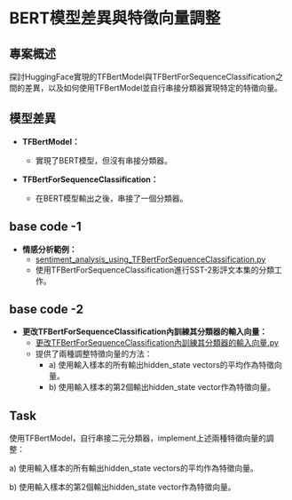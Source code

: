 # BERT模型差異與特徵向量調整 

## 專案概述

探討HuggingFace實現的TFBertModel與TFBertForSequenceClassification之間的差異，以及如何使用TFBertModel並自行串接分類器實現特定的特徵向量。

## 模型差異

- **TFBertModel：**
  - 實現了BERT模型，但沒有串接分類器。

- **TFBertForSequenceClassification：**
  - 在BERT模型輸出之後，串接了一個分類器。

## base code -1

- **情感分析範例：**
  - [sentiment_analysis_using_TFBertForSequenceClassification.py](sentiment_analysis_using_TFBertForSequenceClassification.py) 
  - 使用TFBertForSequenceClassification進行SST-2影評文本集的分類工作。

## base code -2

- **更改TFBertForSequenceClassification內訓練其分類器的輸入向量：**
  - [更改TFBertForSequenceClassification內訓練其分類器的輸入向量.py](更改TFBertForSequenceClassification內訓練其分類器的輸入向量.py) 
  - 提供了兩種調整特徵向量的方法：
    - a) 使用輸入樣本的所有輸出hidden_state vectors的平均作為特徵向量。
    - b) 使用輸入樣本的第2個輸出hidden_state vector作為特徵向量。

## Task

使用TFBertModel，自行串接二元分類器，implement上述兩種特徵向量的調整：

a) 使用輸入樣本的所有輸出hidden_state vectors的平均作為特徵向量。

b) 使用輸入樣本的第2個輸出hidden_state vector作為特徵向量。
